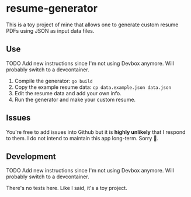 # resume-generator

This is a toy project of mine that allows one to generate custom resume PDFs using JSON as input data files.

## Use

TODO Add new instructions since I'm not using Devbox anymore. Will probably switch to a devcontainer.

1. Compile the generator: `go build`
1. Copy the example resume data: `cp data.example.json data.json`
1. Edit the resume data and add your own info.
1. Run the generator and make your custom resume.

## Issues

You're free to add issues into Github but it is **highly unlikely** that I respond to them.
I do not intend to maintain this app long-term. Sorry 💛.

## Development

TODO Add new instructions since I'm not using Devbox anymore. Will probably switch to a devcontainer.

There's no tests here. Like I said, it's a toy project.
